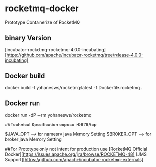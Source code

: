 # rocketmq-docker
Prototype Containerize of RocketMQ

## binary Version
[incubator-rocketmq-rocketmq-4.0.0-incubating][https://github.com/apache/incubator-rocketmq/tree/release-4.0.0-incubating]

## Docker build
docker build -t yohanesws/rocketmq:latest -f Dockerfile.rocketmq .

## Docker run
docker run -dP --rm yohanesws/rocketmq

##Technical Specification
expose >9876/tcp

$JAVA_OPT --> for namesrv java Memory Setting
$BROKER_OPT --> for broker java Memory Setting

##For Prototype only not intent for production use
[RocketMQ Official Docker][https://issues.apache.org/jira/browse/ROCKETMQ-48]
[JMS Support][https://github.com/apache/incubator-rocketmq-externals]
